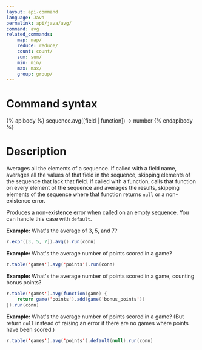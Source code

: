 ```yaml
---
layout: api-command
language: Java
permalink: api/java/avg/
command: avg
related_commands:
    map: map/
    reduce: reduce/
    count: count/
    sum: sum/
    min: min/
    max: max/
    group: group/
---
```


# Command syntax #

{% apibody %}
sequence.avg([field | function]) &rarr; number
{% endapibody %}

# Description #

Averages all the elements of a sequence.  If called with a field name,
averages all the values of that field in the sequence, skipping
elements of the sequence that lack that field.  If called with a
function, calls that function on every element of the sequence and
averages the results, skipping elements of the sequence where that
function returns `null` or a non-existence error.

Produces a non-existence error when called on an empty sequence.  You
can handle this case with `default`.

__Example:__ What's the average of 3, 5, and 7?

```java
r.expr([3, 5, 7]).avg().run(conn)
```

__Example:__ What's the average number of points scored in a game?

```java
r.table('games').avg('points').run(conn)
```

__Example:__ What's the average number of points scored in a game,
counting bonus points?

```java
r.table('games').avg(function(game) {
    return game('points').add(game('bonus_points'))
}).run(conn)
```

__Example:__ What's the average number of points scored in a game?
(But return `null` instead of raising an error if there are no games where
points have been scored.)

```java
r.table('games').avg('points').default(null).run(conn)
```
